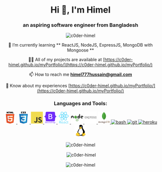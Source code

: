 <h1 align="center">Hi 👋, I'm Himel</h1>
<h3 align="center">an aspiring software engineer from Bangladesh</h3>
<p align="center"> <img src="https://komarev.com/ghpvc/?username=c0der-himel&label=Profile%20views&color=0e75b6&style=flat" alt="c0der-himel" /> </p>

<div align="center">
 🌱 I’m currently learning ** ReactJS, NodeJS, ExpressJS, MongoDB with Mongoose **

 👨‍💻 All of my projects are available at [https://c0der-himel.github.io/myPortfolio/](https://c0der-himel.github.io/myPortfolio/)

 📫 How to reach me **himel777hussain@gmail.com**

 📄 Know about my experiences [https://c0der-himel.github.io/myPortfolio/](https://c0der-himel.github.io/myPortfolio/)
</div>

<h3 align="center">Languages and Tools:</h3>
<p align="center">
 <a href="https://www.w3.org/html/" target="_blank"> <img src="https://raw.githubusercontent.com/devicons/devicon/master/icons/html5/html5-original-wordmark.svg" alt="html5" width="40" height="40"/> </a> 
 <a href="https://www.w3schools.com/css/" target="_blank"> <img src="https://raw.githubusercontent.com/devicons/devicon/master/icons/css3/css3-original-wordmark.svg" alt="css3" width="40" height="40"/> </a> 
 <a href="https://developer.mozilla.org/en-US/docs/Web/JavaScript" target="_blank"> <img src="https://raw.githubusercontent.com/devicons/devicon/master/icons/javascript/javascript-original.svg" alt="javascript" width="40" height="40"/> </a> 
 <a href="https://getbootstrap.com" target="_blank"> <img src="https://raw.githubusercontent.com/devicons/devicon/master/icons/bootstrap/bootstrap-plain-wordmark.svg" alt="bootstrap" width="40" height="40"/> </a> 
 <a href="https://reactjs.org/" target="_blank"> <img src="https://raw.githubusercontent.com/devicons/devicon/master/icons/react/react-original-wordmark.svg" alt="react" width="40" height="40"/> </a> 
 <a href="https://nodejs.org" target="_blank"> <img src="https://raw.githubusercontent.com/devicons/devicon/master/icons/nodejs/nodejs-original-wordmark.svg" alt="nodejs" width="40" height="40"/> </a> 
 <a href="https://expressjs.com" target="_blank"> <img src="https://raw.githubusercontent.com/devicons/devicon/master/icons/express/express-original-wordmark.svg" alt="express" width="40" height="40"/> </a> 
 <a href="https://www.mongodb.com/" target="_blank"> <img src="https://raw.githubusercontent.com/devicons/devicon/master/icons/mongodb/mongodb-original-wordmark.svg" alt="mongodb" width="40" height="40"/> </a>
 <a href="https://www.gnu.org/software/bash/" target="_blank"> <img src="https://www.vectorlogo.zone/logos/gnu_bash/gnu_bash-icon.svg" alt="bash" width="40" height="40"/> </a>
 <a href="https://git-scm.com/" target="_blank"> <img src="https://www.vectorlogo.zone/logos/git-scm/git-scm-icon.svg" alt="git" width="40" height="40"/> </a> 
 <a href="https://heroku.com" target="_blank"> <img src="https://www.vectorlogo.zone/logos/heroku/heroku-icon.svg" alt="heroku" width="40" height="40"/> </a> 
 <a href="https://www.linux.org/" target="_blank"> <img src="https://raw.githubusercontent.com/devicons/devicon/master/icons/linux/linux-original.svg" alt="linux" width="40" height="40"/> </a>  
</p>
<p align="center"><img align="center" src="https://github-readme-stats.vercel.app/api/top-langs?username=c0der-himel&show_icons=true&locale=en&layout=compact" alt="c0der-himel" /></p>
<p align="center">&nbsp;<img align="center" src="https://github-readme-stats.vercel.app/api?username=c0der-himel&show_icons=true&locale=en" alt="c0der-himel" /></p>
<p align="center"><img align="center" src="https://github-readme-streak-stats.herokuapp.com/?user=c0der-himel&" alt="c0der-himel" /></p>
